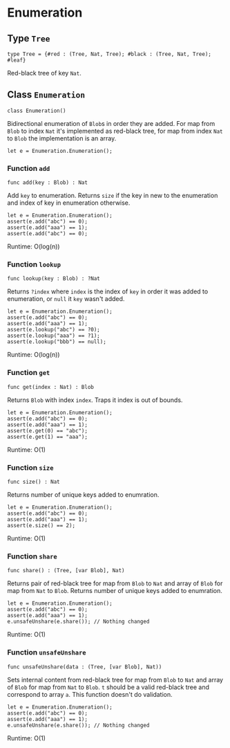 # Enumeration

## Type `Tree`
``` motoko
type Tree = {#red : (Tree, Nat, Tree); #black : (Tree, Nat, Tree); #leaf}
```

Red-black tree of key `Nat`.

## Class `Enumeration`

``` motoko
class Enumeration()
```

Bidirectional enumeration of `Blob`s in order they are added.
For map from `Blob` to index `Nat` it's implemented as red-black tree, for map from index `Nat` to `Blob` the implementation is an array.
```
let e = Enumeration.Enumeration();
```

### Function `add`
``` motoko
func add(key : Blob) : Nat
```

Add `key` to enumeration. Returns `size` if the key in new to the enumeration and index of key in enumeration otherwise.
```
let e = Enumeration.Enumeration();
assert(e.add("abc") == 0);
assert(e.add("aaa") == 1);
assert(e.add("abc") == 0);
```
Runtime: O(log(n))


### Function `lookup`
``` motoko
func lookup(key : Blob) : ?Nat
```

Returns `?index` where `index` is the index of `key` in order it was added to enumeration, or `null` it `key` wasn't added.
```
let e = Enumeration.Enumeration();
assert(e.add("abc") == 0);
assert(e.add("aaa") == 1);
assert(e.lookup("abc") == ?0);
assert(e.lookup("aaa") == ?1);
assert(e.lookup("bbb") == null);
```
Runtime: O(log(n))


### Function `get`
``` motoko
func get(index : Nat) : Blob
```

Returns `Blob` with index `index`. Traps it index is out of bounds.
```
let e = Enumeration.Enumeration();
assert(e.add("abc") == 0);
assert(e.add("aaa") == 1);
assert(e.get(0) == "abc");
assert(e.get(1) == "aaa");
```
Runtime: O(1)


### Function `size`
``` motoko
func size() : Nat
```

Returns number of unique keys added to enumration.
```
let e = Enumeration.Enumeration();
assert(e.add("abc") == 0);
assert(e.add("aaa") == 1);
assert(e.size() == 2);
```
Runtime: O(1)


### Function `share`
``` motoko
func share() : (Tree, [var Blob], Nat)
```

Returns pair of red-black tree for map from `Blob` to `Nat` and array of `Blob` for map from `Nat` to `Blob`.
Returns number of unique keys added to enumration.
```
let e = Enumeration.Enumeration();
assert(e.add("abc") == 0);
assert(e.add("aaa") == 1);
e.unsafeUnshare(e.share()); // Nothing changed
```
Runtime: O(1)


### Function `unsafeUnshare`
``` motoko
func unsafeUnshare(data : (Tree, [var Blob], Nat))
```

Sets internal content from red-black tree for map from `Blob` to `Nat` and array of `Blob` for map from `Nat` to `Blob`.
`t` should be a valid red-black tree and correspond to array `a`. This function doesn't do validation.
```
let e = Enumeration.Enumeration();
assert(e.add("abc") == 0);
assert(e.add("aaa") == 1);
e.unsafeUnshare(e.share()); // Nothing changed
```
Runtime: O(1)
